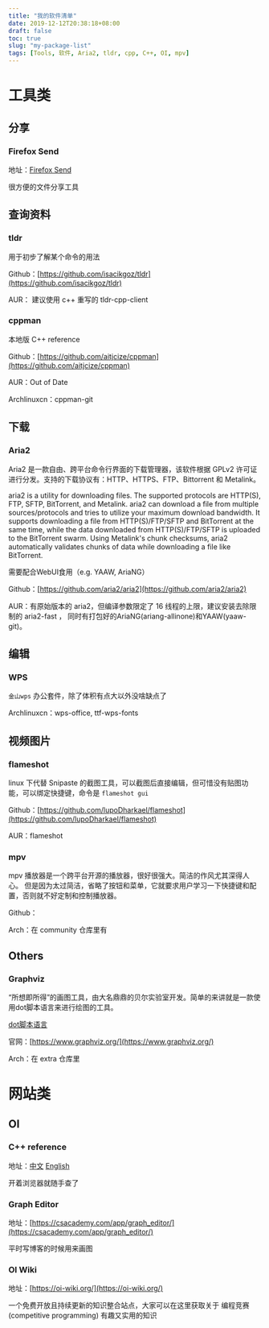 ```yaml
---
title: "我的软件清单"
date: 2019-12-12T20:38:18+08:00
draft: false
toc: true
slug: "my-package-list"
tags: [Tools, 软件, Aria2, tldr, cpp, C++, OI, mpv]
---
```


# 工具类
## 分享
### Firefox Send

地址：[Firefox Send](https://send.firefox.com/)

很方便的文件分享工具

## 查询资料
### tldr

用于初步了解某个命令的用法

Github：[https://github.com/isacikgoz/tldr](https://github.com/isacikgoz/tldr)

AUR： 建议使用 c++ 重写的 tldr-cpp-client

### cppman

本地版 C++ reference

Github：[https://github.com/aitjcize/cppman](https://github.com/aitjcize/cppman)

AUR：Out of Date

Archlinuxcn：cppman-git

## 下载
### Aria2

Aria2 是一款自由、跨平台命令行界面的下载管理器，该软件根据 GPLv2 许可证进行分发。支持的下载协议有：HTTP、HTTPS、FTP、Bittorrent 和 Metalink。 

aria2 is a utility for downloading files. The supported protocols are HTTP(S), FTP, SFTP, BitTorrent, and Metalink. aria2 can download a file from multiple sources/protocols and tries to utilize your maximum download bandwidth. It supports downloading a file from HTTP(S)/FTP/SFTP and BitTorrent at the same time, while the data downloaded from HTTP(S)/FTP/SFTP is uploaded to the BitTorrent swarm. Using Metalink's chunk checksums, aria2 automatically validates chunks of data while downloading a file like BitTorrent.

需要配合WebUI食用（e.g. YAAW, AriaNG）

Github：[https://github.com/aria2/aria2](https://github.com/aria2/aria2)

AUR：有原始版本的 aria2，但编译参数限定了 16 线程的上限，建议安装去除限制的 aria2-fast ， 同时有打包好的AriaNG(ariang-allinone)和YAAW(yaaw-git)。

## 编辑

### WPS

`金山wps` 办公套件，除了体积有点大以外没啥缺点了

Archlinuxcn：wps-office, ttf-wps-fonts

## 视频图片
### flameshot

linux 下代替 Snipaste 的截图工具，可以截图后直接编辑，但可惜没有贴图功能，可以绑定快捷键，命令是 `flameshot gui`

Github：[https://github.com/lupoDharkael/flameshot](https://github.com/lupoDharkael/flameshot)

AUR：flameshot

### mpv

mpv 播放器是一个跨平台开源的播放器，很好很强大。简洁的作风尤其深得人心。 但是因为太过简洁，省略了按钮和菜单，它就要求用户学习一下快捷键和配置，否则就不好定制和控制播放器。

Github：

Arch：在 community 仓库里有

## Others
### Graphviz

“所想即所得”的画图工具，由大名鼎鼎的贝尔实验室开发。简单的来讲就是一款使用dot脚本语言来进行绘图的工具。

[dot脚本语言](https://zh.wikipedia.org/wiki/DOT%E8%AF%AD%E8%A8%80)

官网：[https://www.graphviz.org/](https://www.graphviz.org/)

Arch：在 extra 仓库里

# 网站类
## OI
### C++ reference

地址：[中文](https://zh.cppreference.com/)	 [English](https://en.cppreference.com/)

开着浏览器就随手查了

### Graph Editor

地址：[https://csacademy.com/app/graph_editor/](https://csacademy.com/app/graph_editor/)

平时写博客的时候用来画图

### OI Wiki

地址：[https://oi-wiki.org/](https://oi-wiki.org/)

一个免费开放且持续更新的知识整合站点，大家可以在这里获取关于 编程竞赛 (competitive programming) 有趣又实用的知识


